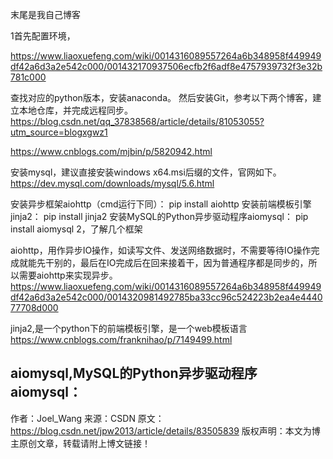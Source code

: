 末尾是我自己博客

1首先配置环境，

https://www.liaoxuefeng.com/wiki/0014316089557264a6b348958f449949df42a6d3a2e542c000/001432170937506ecfb2f6adf8e4757939732f3e32b781c000

查找对应的python版本，安装anaconda。
然后安装Git，参考以下两个博客，建立本地仓库，并完成远程同步。
https://blog.csdn.net/qq_37838568/article/details/81053055?utm_source=blogxgwz1

https://www.cnblogs.com/mjbin/p/5820942.html

安装mysql，建议直接安装windows x64.msi后缀的文件，官网如下。
https://dev.mysql.com/downloads/mysql/5.6.html

安装异步框架aiohttp（cmd运行下同）：
pip install aiohttp
安装前端模板引擎jinja2：
pip install jinja2
安装MySQL的Python异步驱动程序aiomysql：
pip install aiomysql
2，了解几个框架

aiohttp，用作异步IO操作，如读写文件、发送网络数据时，不需要等待IO操作完成就能先干别的，最后在IO完成后在回来接着干，因为普通程序都是同步的，所以需要aiohttp来实现异步。
https://www.liaoxuefeng.com/wiki/0014316089557264a6b348958f449949df42a6d3a2e542c000/0014320981492785ba33cc96c524223b2ea4e444077708d000

jinja2,是一个python下的前端模板引擎，是一个web模板语言
https://www.cnblogs.com/franknihao/p/7149499.html

aiomysql,MySQL的Python异步驱动程序aiomysql：
--------------------- 
作者：Joel_Wang 
来源：CSDN 
原文：https://blog.csdn.net/jpw2013/article/details/83505839 
版权声明：本文为博主原创文章，转载请附上博文链接！